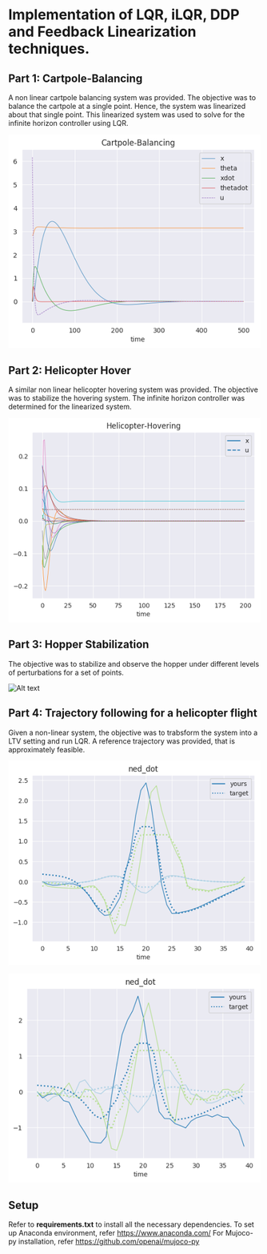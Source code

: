 # Implementation of LQR, iLQR, DDP and Feedback Linearization techniques.

## Part 1: Cartpole-Balancing
A non linear cartpole balancing system was provided. The objective was to balance the cartpole at a single point. Hence, the system was linearized about that single point. This linearized system was used to solve for the infinite horizon controller using LQR.

![Alt text](3391a659-8510-443d-981a-ef321ad8c119.png)

## Part 2: Helicopter Hover
A similar non linear helicopter hovering system was provided. The objective was to stabilize the hovering system. The infinite horizon controller was determined for the linearized system.

![Alt text](2ad7c8bf-4a6b-41aa-9ab0-da8f0fe30060.png)

## Part 3: Hopper Stabilization
The objective was to stabilize and observe the hopper under different levels of perturbations for a set of points.

![Alt text](visualization_hopper.gif)   

## Part 4: Trajectory following for a helicopter flight

Given a non-linear system, the objective was to trabsform the system into a LTV setting and run LQR. A reference trajectory was provided, that is approximately feasible. 

![Alt text](6b805fb2-e49b-4b99-986c-31b32303ba5a.png)

![Alt text](e76752ec-16fd-48a6-b4b0-791f5c4c9d9e.png)

## Setup

Refer to **requirements.txt** to install all the necessary dependencies.
To set up Anaconda environment, refer https://www.anaconda.com/
For Mujoco-py installation, refer https://github.com/openai/mujoco-py
